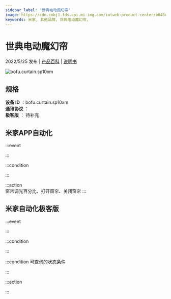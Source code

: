 ```yaml
---
sidebar_label: '世典电动魔幻帘'
image: https://cdn.cnbj1.fds.api.mi-img.com/iotweb-product-center/b648ed514810472d6fd7b095ff2df9ec_缩略图2.png?GalaxyAccessKeyId=AKVGLQWBOVIRQ3XLEW&Expires=9223372036854775807&Signature=O+luW20XOYA8/mDoTf6RTC80R3c=
keywords: 米家, 其他品牌, 世典电动魔幻帘, 
---
```

# 世典电动魔幻帘

2022/5/25 发布 | [产品百科](https://home.mi.com/webapp/content/baike/product/index.html?model=bofu.curtain.sp10xm/) | [说明书](https://home.mi.com/views/introduction.html?model=bofu.curtain.sp10xm&region=cn)

![bofu.curtain.sp10xm](https://cdn.cnbj1.fds.api.mi-img.com/iotweb-product-center/b648ed514810472d6fd7b095ff2df9ec_缩略图2.png?GalaxyAccessKeyId=AKVGLQWBOVIRQ3XLEW&Expires=9223372036854775807&Signature=O+luW20XOYA8/mDoTf6RTC80R3c=)

## 规格  
> 
**设备 ID** ：bofu.curtain.sp10xm  
**通讯协议** ：  
**极客版**  ： 待补充 


## 米家APP自动化  

:::event  

:::

:::condition  

:::

:::action   
窗帘调光百分比、打开窗帘、关闭窗帘
:::

## 米家自动化极客版  

:::event  

:::

:::condition  

:::

:::condition 可查询的状态条件  

:::

:::action  

:::

        
